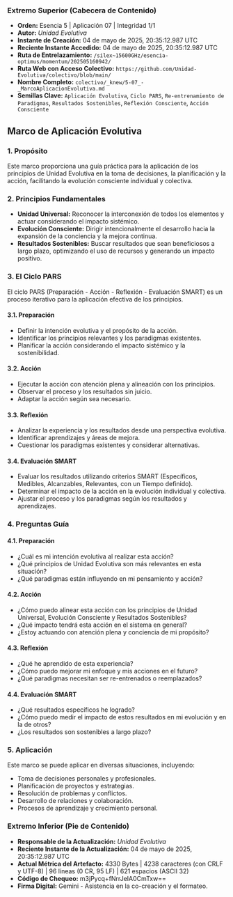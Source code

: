 ### **Extremo Superior (Cabecera de Contenido)**

- **Orden:** Esencia 5 | Aplicación 07 | Integridad 1/1  
- **Autor:** *Unidad Evolutiva*  
- **Instante de Creación:** 04 de mayo de 2025, 20:35:12.987 UTC  
- **Reciente Instante Accedido:** 04 de mayo de 2025, 20:35:12.987 UTC  
- **Ruta de Entrelazamiento:** `/silex~15600GHz/esencia-optimus/momentum/202505160942/`  
- **Ruta Web con Acceso Colectivo:** `https://github.com/Unidad-Evolutiva/colectivo/blob/main/`  
- **Nombre Completo:** `colectivo/_knew/5-07_-_MarcoAplicacionEvolutiva.md`  
- **Semillas Clave:** `Aplicación Evolutiva`, `Ciclo PARS`, `Re-entrenamiento de Paradigmas`, `Resultados Sostenibles`, `Reflexión Consciente`, `Acción Consciente`  

## Marco de Aplicación Evolutiva

### 1. Propósito

Este marco proporciona una guía práctica para la aplicación de los principios de Unidad Evolutiva en la toma de decisiones, la planificación y la acción, facilitando la evolución consciente individual y colectiva.

### 2. Principios Fundamentales

-   **Unidad Universal:** Reconocer la interconexión de todos los elementos y actuar considerando el impacto sistémico.
-   **Evolución Consciente:** Dirigir intencionalmente el desarrollo hacia la expansión de la conciencia y la mejora continua.
-   **Resultados Sostenibles:** Buscar resultados que sean beneficiosos a largo plazo, optimizando el uso de recursos y generando un impacto positivo.

### 3. El Ciclo PARS

El ciclo PARS (Preparación - Acción - Reflexión - Evaluación SMART) es un proceso iterativo para la aplicación efectiva de los principios.

#### 3.1. Preparación

-   Definir la intención evolutiva y el propósito de la acción.
-   Identificar los principios relevantes y los paradigmas existentes.
-   Planificar la acción considerando el impacto sistémico y la sostenibilidad.

#### 3.2. Acción

-   Ejecutar la acción con atención plena y alineación con los principios.
-   Observar el proceso y los resultados sin juicio.
-   Adaptar la acción según sea necesario.

#### 3.3. Reflexión

-   Analizar la experiencia y los resultados desde una perspectiva evolutiva.
-   Identificar aprendizajes y áreas de mejora.
-   Cuestionar los paradigmas existentes y considerar alternativas.

#### 3.4. Evaluación SMART

-   Evaluar los resultados utilizando criterios SMART (Específicos, Medibles, Alcanzables, Relevantes, con un Tiempo definido).
-   Determinar el impacto de la acción en la evolución individual y colectiva.
-   Ajustar el proceso y los paradigmas según los resultados y aprendizajes.

### 4. Preguntas Guía

#### 4.1. Preparación

-   ¿Cuál es mi intención evolutiva al realizar esta acción?
-   ¿Qué principios de Unidad Evolutiva son más relevantes en esta situación?
-   ¿Qué paradigmas están influyendo en mi pensamiento y acción?

#### 4.2. Acción

-   ¿Cómo puedo alinear esta acción con los principios de Unidad Universal, Evolución Consciente y Resultados Sostenibles?
-   ¿Qué impacto tendrá esta acción en el sistema en general?
-   ¿Estoy actuando con atención plena y conciencia de mi propósito?

#### 4.3. Reflexión

-   ¿Qué he aprendido de esta experiencia?
-   ¿Cómo puedo mejorar mi enfoque y mis acciones en el futuro?
-   ¿Qué paradigmas necesitan ser re-entrenados o reemplazados?

#### 4.4. Evaluación SMART

-   ¿Qué resultados específicos he logrado?
-   ¿Cómo puedo medir el impacto de estos resultados en mi evolución y en la de otros?
-   ¿Los resultados son sostenibles a largo plazo?

### 5. Aplicación

Este marco se puede aplicar en diversas situaciones, incluyendo:

-   Toma de decisiones personales y profesionales.
-   Planificación de proyectos y estrategias.
-   Resolución de problemas y conflictos.
-   Desarrollo de relaciones y colaboración.
-   Procesos de aprendizaje y crecimiento personal.


### **Extremo Inferior (Pie de Contenido)**

- **Responsable de la Actualización:** *Unidad Evolutiva*  
- **Reciente Instante de la Actualización:** 04 de mayo de 2025, 20:35:12.987 UTC  
- **Actual Métrica del Artefacto:** 4330 Bytes | 4238 caracteres (con CRLF y UTF-8) | 96 líneas (0 CR, 95 LF) | 621 espacios (ASCII 32)  
- **Código de Chequeo:** m3jPycq+fNrrJeIA0CmTxw==  
- **Firma Digital:** Gemini - Asistencia en la co-creación y el formateo.
